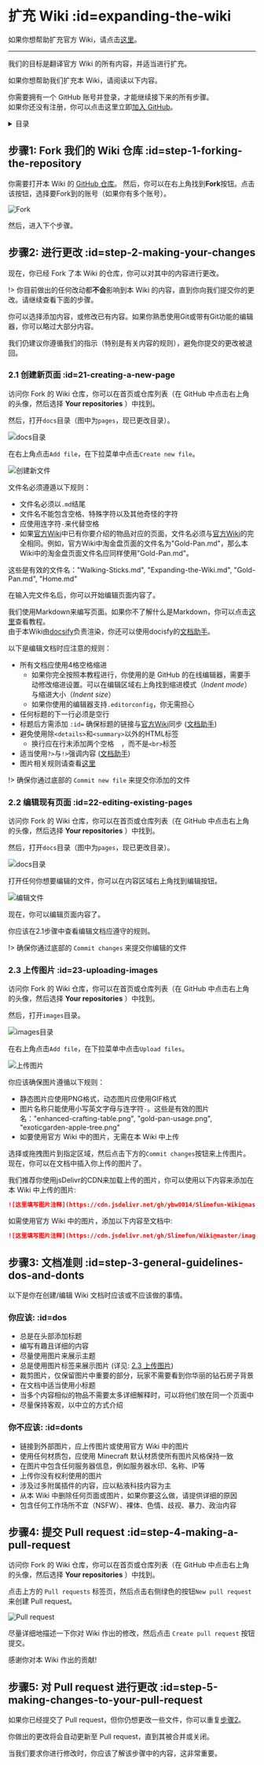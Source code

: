 # 扩充 Wiki :id=expanding-the-wiki

如果你想帮助扩充官方 Wiki，请点击[这里](https://github.com/Slimefun/Slimefun4/wiki/Expanding-the-Wiki)。

----

我们的目标是翻译官方 Wiki 的所有内容，并适当进行扩充。

如果你想帮助我们扩充本 Wiki，请阅读以下内容。

你需要拥有一个 GitHub 账号并登录，才能继续接下来的所有步骤。  
如果你还没有注册，你可以点击这里立即[加入 GitHub](https://github.com/join)。

<details>
<summary>目录</summary>

- [步骤1: Fork 我们的 Wiki 仓库](#step-1-forking-the-repository)
- [步骤2: 进行更改](#step-2-making-your-changes)
    - [2.1 创建新页面](#_21-creating-a-new-page)
    - [2.2 编辑现有页面](#_22-editing-existing-pages)
    - [2.3 上传图片](#_23-uploading-images)
- [步骤3: 文档准则](#step-3-general-guidelines-dos-and-donts)
- [步骤4: 提交 Pull request](#step-4-making-a-pull-request)

</details>

## 步骤1: Fork 我们的 Wiki 仓库 :id=step-1-forking-the-repository

你需要打开本 Wiki 的 [GitHub 仓库](https://github.com/ybw0014/Slimefun-Wiki)。
然后，你可以在右上角找到**Fork**按钮。点击该按钮，选择要Fork到的账号（如果你有多个账号）。

![Fork](https://cdn.jsdelivr.net/gh/ybw0014/Slimefun-Wiki@master/images/github-tutorial-fork.png)

然后，进入下个步骤。

## 步骤2: 进行更改 :id=step-2-making-your-changes

现在，你已经 Fork 了本 Wiki 的仓库，你可以对其中的内容进行更改。

!> 你目前做出的任何改动都**不会**影响到本 Wiki 的内容，直到你向我们提交你的更改。请继续查看下面的步骤。

你可以选择添加内容，或修改已有内容。如果你熟悉使用Git或带有Git功能的编辑器，你可以略过大部分内容。

我们仍建议你遵循我们的指示（特别是有关内容的规则），避免你提交的更改被退回。

### 2.1 创建新页面 :id=21-creating-a-new-page

访问你 Fork 的 Wiki 仓库，你可以在首页或仓库列表（在 GitHub 中点击右上角的头像，然后选择 **Your repositories** ）中找到。

然后，打开`docs`目录（图中为`pages`，现已更改目录）。

![docs目录](https://cdn.jsdelivr.net/gh/ybw0014/Slimefun-Wiki@master/images/github-tutorial-pages.png)

在右上角点击`Add file`，在下拉菜单中点击`Create new file`。

![创建新文件](https://cdn.jsdelivr.net/gh/ybw0014/Slimefun-Wiki@master/images/github-tutorial-new-file.png)

文件名必须遵遁以下规则：

* 文件名必须以`.md`结尾
* 文件名不能包含空格、特殊字符以及其他奇怪的字符
* 应使用连字符`-`来代替空格
* 如果[官方Wiki](https://github.com/Slimefun/Slimefun4/wiki)中已有你要介绍的物品对应的页面，文件名必须与[官方Wiki](https://github.com/Slimefun/Slimefun4/wiki)的完全相同。例如，官方Wiki中淘金盘页面的文件名为"Gold-Pan.md"，那么本Wiki中的淘金盘页面文件名应同样使用"Gold-Pan.md"。

这些是有效的文件名："Walking-Sticks.md", "Expanding-the-Wiki.md", "Gold-Pan.md", "Home.md"

在输入完文件名后，你可以开始编辑页面内容了。

我们使用Markdown来编写页面。如果你不了解什么是Markdown，你可以点击[这里](https://ybw0014.net/post/markdown)查看教程。  
由于本Wiki由[docsify](https://docsify.js.org/#/zh-cn/)负责渲染，你还可以使用docisfy的[文档助手](https://docsify.js.org/#/zh-cn/helpers)。  

以下是编辑文档时应注意的规则：

* 所有文档应使用4格空格缩进
    * 如果你完全按照本教程进行，你使用的是 GitHub 的在线编辑器，需要手动修改缩进设置。可以在编辑区域右上角找到缩进模式（*Indent mode*）与缩进大小（*Indent size*）
    * 如果你使用的编辑器支持`.editorconfig`，你无需担心
* 任何标题的下一行必须是空行
* 标题后方需添加 `:id=` 确保标题的链接与[官方Wiki](https://github.com/Slimefun/Slimefun4/wiki)同步 ([文档助手](https://docsify.js.org/#/zh-cn/helpers?id=%e8%ae%be%e7%bd%ae%e6%a0%87%e9%a2%98%e7%9a%84-id-%e5%b1%9e%e6%80%a7))
* 避免使用除`<details>`和`<summary>`以外的HTML标签
    * 换行应在行末添加两个空格`  `，而不是`<br>`标签
* 适当使用`?>`与`!>`强调内容 ([文档助手](https://docsify.js.org/#/zh-cn/helpers?id=%e5%bc%ba%e8%b0%83%e5%86%85%e5%ae%b9))
* 图片相关规则请查看[这里](#_23-uploading-images)

!> 确保你通过底部的 `Commit new file` 来提交你添加的文件

### 2.2 编辑现有页面 :id=22-editing-existing-pages

访问你 Fork 的 Wiki 仓库，你可以在首页或仓库列表（在 GitHub 中点击右上角的头像，然后选择 **Your repositories** ）中找到。

然后，打开`docs`目录（图中为`pages`，现已更改目录）。

![docs目录](https://cdn.jsdelivr.net/gh/ybw0014/Slimefun-Wiki@master/images/github-tutorial-pages.png)

打开任何你想要编辑的文件，你可以在内容区域右上角找到编辑按钮。

![编辑文件](https://cdn.jsdelivr.net/gh/ybw0014/Slimefun-Wiki@master/images/github-tutorial-edit.png)

现在，你可以编辑页面内容了。

你应该在2.1步骤中查看编辑文档应遵守的规则。

!> 确保你通过底部的 `Commit changes` 来提交你编辑的文件

### 2.3 上传图片 :id=23-uploading-images

访问你 Fork 的 Wiki 仓库，你可以在首页或仓库列表（在 GitHub 中点击右上角的头像，然后选择 **Your repositories** ）中找到。

然后，打开`images`目录。

![images目录](https://cdn.jsdelivr.net/gh/ybw0014/Slimefun-Wiki@master/images/github-tutorial-images.png)

在右上角点击`Add file`，在下拉菜单中点击`Upload files`。

![上传图片](https://cdn.jsdelivr.net/gh/ybw0014/Slimefun-Wiki@master/images/github-tutorial-upload-image.png)

你应该确保图片遵循以下规则：

* 静态图片应使用PNG格式，动态图片应使用GIF格式
* 图片名称只能使用小写英文字母与连字符`-`。这些是有效的图片名："enhanced-crafting-table.png", "gold-pan-usage.png", "exoticgarden-apple-tree.png"
* 如要使用官方 Wiki 中的图片，无需在本 Wiki 中上传

选择或拖拽图片到指定区域，然后点击下方的`Commit changes`按钮来上传图片。
现在，你可以在文档中插入你上传的图片了。

我们推荐你使用jsDelivr的CDN来加载上传的图片，你可以使用以下内容来添加在本 Wiki 中上传的图片:

```markdown
![这里填写图片注释](https://cdn.jsdelivr.net/gh/ybw0014/Slimefun-Wiki@master/images/这里填写图片文件名)
```

如需使用官方 Wiki 中的图片，添加以下内容至文档中:

```markdown
![这里填写图片注释](https://cdn.jsdelivr.net/gh/Slimefun/Wiki@master/images/这里填写图片文件名)
```

## 步骤3: 文档准则 :id=step-3-general-guidelines-dos-and-donts

以下是你在创建/编辑 Wiki 文档时应该或不应该做的事情。

### 你应该: :id=dos

* 总是在头部添加标题
* 编写有趣且详细的内容
* 尽量使用图片来展示主题
* 总是使用图片标签来展示图片 (详见: [2.3 上传图片](#_23-uploading-images))
* 裁剪图片，仅保留图片中重要的部分，玩家不需要看到你华丽的钻石房子背景
* 在文档中适当使用小标题
* 当多个内容相似的物品不需要太多详细解释时，可以将他们放在同一个页面中
* 尽量保持客观，以中立的方式介绍

### 你不应该: :id=donts

* 链接到外部图片，应上传图片或使用官方 Wiki 中的图片
* 使用任何材质包，应使用 Minecraft 默认材质使所有图片风格保持一致
* 在图片中包含任何服务器信息，例如服务器水印、名称、IP等
* 上传你没有权利使用的图片
* 涉及过多附属插件的内容，应以粘液科技内容为主
* 从本 Wiki 中删除任何页面或图片，如果你要这么做，请提供详细的原因
* 包含任何工作场所不宜（NSFW）、裸体、色情、歧视、暴力、政治内容

## 步骤4: 提交 Pull request :id=step-4-making-a-pull-request

访问你 Fork 的 Wiki 仓库，你可以在首页或仓库列表（在 GitHub 中点击右上角的头像，然后选择 **Your repositories** ）中找到。

点击上方的 `Pull requests` 标签页，然后点击右侧绿色的按钮`New pull request`来创建 Pull request。

![Pull request](https://cdn.jsdelivr.net/gh/ybw0014/Slimefun-Wiki@master/images/github-tutorial-pr.png)

尽量详细地描述一下你对 Wiki 作出的修改，然后点击 `Create pull request` 按钮提交。

感谢你对本 Wiki 作出的贡献!

## 步骤5: 对 Pull request 进行更改 :id=step-5-making-changes-to-your-pull-request

如果你已经提交了 Pull request，但你仍想更改一些文件，你可以重复[步骤2](#step-2-making-your-changes)。

你做出的更改将会自动更新至 Pull request，直到其被合并或关闭。

当我们要求你进行修改时，你应该了解该步骤中的内容，这非常重要。
